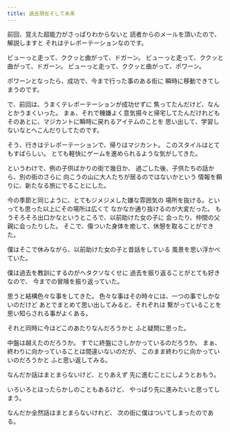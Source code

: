 ```yaml
---
title: 過去現在そして未来
---
```

前回、覚えた超能力がさっぱりわからないと
読者からのメールを頂いたので、解説しますと
それはテレポーテーションなのです。

ビューっと走って、ククッと曲がって、ドガーン。
ビューっと走って、ククッと曲がって、ドガーン。
ビューっと走って、ククッと曲がって、ポワーン。

ポワーンとなったら、成功で、今まで行った事のある街に
瞬時に移動できてしまうのです。

で、前回は、うまくテレポーテーションが成功せずに
焦ってたんだけど、なんとかうまくいった。
まぁ、それで機嫌よく意気揚々と帰宅してたんだけれども
そのあとに、マジカントに瞬時に戻れるアイテムのことを
思い出して、学習しないなとへこんだりしてたのです。

そう、行きはテレポーテーションで、帰りはマジカント。
このスタイルはとてもすばらしい。
とても軽快にゲームを進められるような気がしてきた。

というわけで、例の子供ばかりの街で幾日か、
過ごした後、子供たちの話から、別の街のさらに
向こうの山に大人たちが居るのではないかという
情報を頼りに、新たなる旅にでることにした。

今の季節と同じように、とてもジメジメした嫌な雰囲気の
場所を抜ける。といっても思った以上にその場所は広くて
なかなか通り抜けるのが大変だった。
もうそろそろ出口かなというところで、以前助けた女の子に
会ったり、仲間の父親に会ったりした。
そこで、傷ついた身体を癒して、休憩を取ることができた。

僕はそこで休みながら、以前助けた女の子と昔話をしている
風景を思い浮かべていた。

僕は過去を教訓にするのがヘタクソなくせに
過去を振り返ることがとても好きなので、
今までの冒険を振り返っていた。

思うと結構色々な事をしてきた。
色々な事はその時々には、一つの事でしかないのだけど
あとでまとめて思い出してみると、それぞれは
繋がっていることを思い知らされる事がよくある。

それと同時に今はどこのあたりなんだろうかと
ふと疑問に思った。

中盤は越えたのだろうか。
すでに終盤にさしかかっているのだろうか。
まぁ、終わりに向かっていることは間違いないのだが、
このまま終わりに向かっていいのだろうかと
ふと思い返してみる。

なんだか話はまとまらないけど、とりあえず
先に進むことにしようとおもう。

いろいろとほったらかしのこともあるけど、
やっぱり先に進みたいと思ってしまう。

なんだか全然話はまとまらないけれど、
次の街に僕はついてしまったのである。
